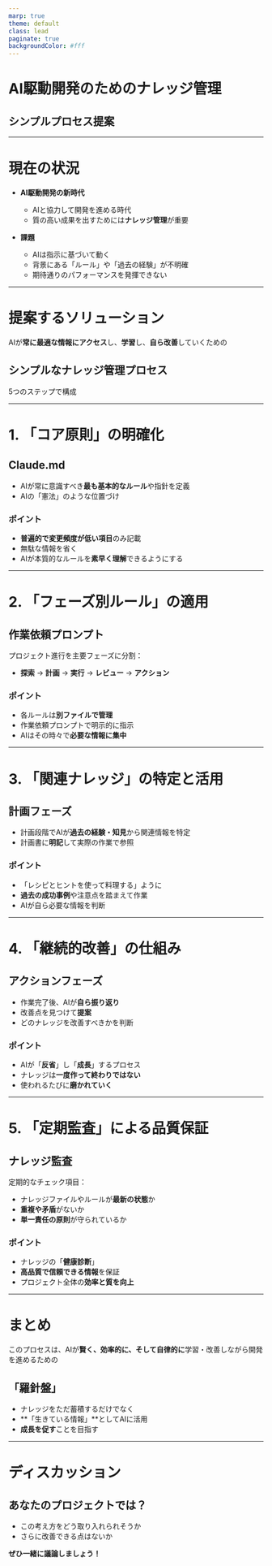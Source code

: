 ```yaml
---
marp: true
theme: default
class: lead
paginate: true
backgroundColor: #fff
---
```


# AI駆動開発のためのナレッジ管理
## シンプルプロセス提案

---

# 現在の状況

- **AI駆動開発の新時代**
  - AIと協力して開発を進める時代
  - 質の高い成果を出すためには**ナレッジ管理**が重要

- **課題**
  - AIは指示に基づいて動く
  - 背景にある「ルール」や「過去の経験」が不明確
  - 期待通りのパフォーマンスを発揮できない

---

# 提案するソリューション

AIが**常に最適な情報にアクセス**し、**学習**し、**自ら改善**していくための

## シンプルなナレッジ管理プロセス

5つのステップで構成

---

# 1. 「コア原則」の明確化
## Claude.md

- AIが常に意識すべき**最も基本的なルール**や指針を定義
- AIの「憲法」のような位置づけ

### ポイント
- **普遍的で変更頻度が低い項目**のみ記載
- 無駄な情報を省く
- AIが本質的なルールを**素早く理解**できるようにする

---

# 2. 「フェーズ別ルール」の適用
## 作業依頼プロンプト

プロジェクト進行を主要フェーズに分割：
- **探索** → **計画** → **実行** → **レビュー** → **アクション**

### ポイント
- 各ルールは**別ファイルで管理**
- 作業依頼プロンプトで明示的に指示
- AIはその時々で**必要な情報に集中**

---

# 3. 「関連ナレッジ」の特定と活用
## 計画フェーズ

- 計画段階でAIが**過去の経験・知見**から関連情報を特定
- 計画書に**明記**して実際の作業で参照

### ポイント
- 「レシピとヒントを使って料理する」ように
- **過去の成功事例**や注意点を踏まえて作業
- AIが自ら必要な情報を判断

---

# 4. 「継続的改善」の仕組み
## アクションフェーズ

- 作業完了後、AIが**自ら振り返り**
- 改善点を見つけて**提案**
- どのナレッジを改善すべきかを判断

### ポイント
- AIが「**反省**」し「**成長**」するプロセス
- ナレッジは**一度作って終わりではない**
- 使われるたびに**磨かれていく**

---

# 5. 「定期監査」による品質保証
## ナレッジ監査

定期的なチェック項目：
- ナレッジファイルやルールが**最新の状態**か
- **重複や矛盾**がないか
- **単一責任の原則**が守られているか

### ポイント
- ナレッジの「**健康診断**」
- **高品質で信頼できる情報**を保証
- プロジェクト全体の**効率と質を向上**

---

# まとめ

このプロセスは、AIが**賢く、効率的に、そして自律的に**学習・改善しながら開発を進めるための

## 「羅針盤」

- ナレッジをただ蓄積するだけでなく
- **「生きている情報」**としてAIに活用
- **成長を促す**ことを目指す

---

# ディスカッション

## あなたのプロジェクトでは？

- この考え方をどう取り入れられそうか
- さらに改善できる点はないか

**ぜひ一緒に議論しましょう！** 